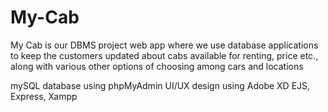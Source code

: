 # My-Cab
My Cab is our DBMS project web app where we use database applications to keep the customers updated about cabs available for renting, price etc., along with various other options of choosing among cars and locations
 
mySQL database using phpMyAdmin
UI/UX design using Adobe XD
EJS, Express, Xampp

